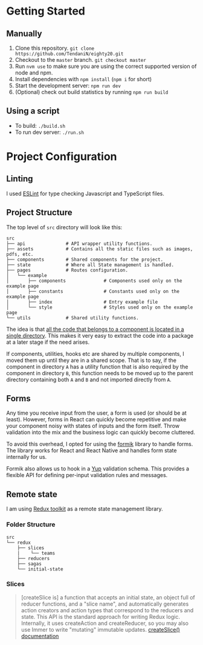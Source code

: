 # Getting Started

## Manually

1. Clone this repository. `git clone https://github.com/TendaniN/eighty20.git`
2. Checkout to the `master` branch. `git checkout master`
4. Run `nvm use` to make sure you are using the correct supported version of node and npm.
5. Install dependencies with `npm install` (`npm i` for short)
6. Start the development server: `npm run dev`
7. (Optional) check out build statistics by running `npm run build`

## Using a script

- To build: `./build.sh`
- To run dev server: `./run.sh`


# Project Configuration

## Linting

I used [ESLint](https://eslint.org/) for type checking Javascript and TypeScript files.

## Project Structure

The top level of `src` directory will look like this:

```tree
src
├── api               # API wrapper utility functions.
├── assets            # Contains all the static files such as images, pdfs, etc.
├── components        # Shared components for the project.
├── state             # Where all State management is handled.
├── pages             # Routes configuration.
│   └── example
│       ├── components              # Components used only on the example page
│       ├── constants               # Constants used only on the example page
│       ├── index                   # Entry example file
│       └── style                   # Styles used only on the example page
└── utils             # Shared utility functions.
```

The idea is that [all the code that belongs to a component is located in a single directory](https://kentcdodds.com/blog/colocation). This makes it very easy to extract the code into a package at a later stage if the need arises.

If components, utilities, hooks etc are shared by multiple components, I moved them up until they are in a shared scope. That is to say, if the component in directory `A` has a utility function that is also required by the component in directory `B`, this function needs to be moved up to the parent directory containing both `A` and `B` and not imported directly from `A`.

## Forms

Any time you receive input from the user, a form is used (or should be at least). However, forms in React can quickly become repetitive and make your component noisy with states of inputs and the form itself. Throw validation into the mix and the business logic can quickly become cluttered.

To avoid this overhead, I opted for using the [formik](https://formik.org/) library to handle forms. The library works for React and React Native and handles form state internally for us.

Formik also allows us to hook in a [Yup](https://github.com/jquense/yup) validation schema. This provides a flexible API for defining per-input validation rules and messages.

## Remote state

I am using [Redux toolkit](https://redux-toolkit.js.org/) as a remote state management library.

### Folder Structure
```
src
└── redux
    ├── slices
    |    └── teams
    ├── reducers
    ├── sagas
    └── initial-state
```

### Slices

> [createSlice is] a function that accepts an initial state, an object full of reducer functions, and a "slice name", and automatically generates action creators and action types that correspond to the reducers and state. This API is the standard approach for writing Redux logic. Internally, it uses createAction and createReducer, so you may also use Immer to write "mutating" immutable updates. [createSlice() documentation](https://redux-toolkit.js.org/api/createSlice)
